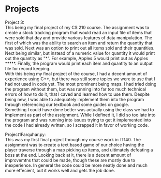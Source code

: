 # Projects  
Project 3:  <br>
This being my final project of my CS 210 course. The assignment was to create a stock tracking program that would read an input file of items that were sold that day and provide various features of data manipulation. The first of which was the ability to search an item and return the quantity that was sold. Next was an option to print out all items sold and their quantities. Next being similar, but instead of a numeric value for quantity it would print out the quantity as "*". For example, Apples 5 would print out as Apples *****. Finally, the program would print each item and quantity to an output file for record keeping.  
With this being my final project of the course, I had a decent amount of experience using C++, but there was still some topics we were to use that I had not used in code yet. The most prominent being maps. I had tried doing the program without them, but was running into far too much technical errors of how to do it, that I caved and learned how to use them. Despite being new, I was able to adequately implement them into the program through referencing our textbook and some guides on google.  
Something I could have done better was actually using the class we had to implement as part of the assignment. While I defined it, I did so too late into the program and was running into issues trying to get it implemented into the code I had already written, so I scrapped it in favor of working code.  
  
Project1Farquhar.py:  
This was my first final project through my course work in IT140. The assignment was to create a text based game of our choice having the player traverse through a map picking up items, and ultimately defeating a boss at the end. Looking back at it, there is a decent amount of improvemtns that could be made, though these are mostly due to inexperience. In general the code could be more neatly done and much more effecient, but it works well and gets the job done.  
